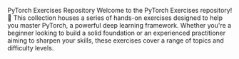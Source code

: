 PyTorch Exercises Repository
Welcome to the PyTorch Exercises repository! 🚀 This collection houses a series of hands-on exercises designed to help you master PyTorch, a powerful deep learning framework. Whether you're a beginner looking to build a solid foundation or an experienced practitioner aiming to sharpen your skills, these exercises cover a range of topics and difficulty levels.
